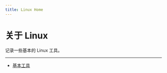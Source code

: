 ```yaml
---
title: Linux Home
---
```


关于 Linux
==========

记录一些基本的 Linux 工具。

***

-   [基本工具][base]

  [base]: base/index.md
